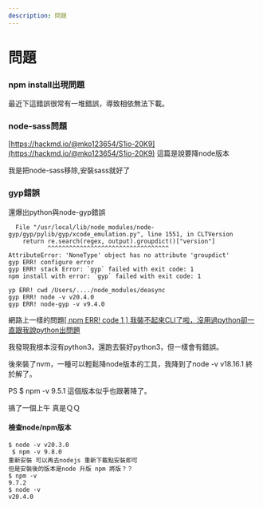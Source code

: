 ```yaml
---
description: 問題
---
```


# 問題

### npm install出現問題

最近下這錯誤很常有一堆錯誤，導致相依無法下載。



### node-sass問題

[https://hackmd.io/@mko123654/S1io-20K9](https://hackmd.io/@mko123654/S1io-20K9) 這篇是說要降node版本

我是把node-sass移除,安裝sass就好了



### gyp錯誤

還爆出python與node-gyp錯誤

```
  File "/usr/local/lib/node_modules/node-gyp/gyp/pylib/gyp/xcode_emulation.py", line 1551, in CLTVersion
    return re.search(regex, output).groupdict()["version"]
           ^^^^^^^^^^^^^^^^^^^^^^^^^^^^^^^^^^
AttributeError: 'NoneType' object has no attribute 'groupdict'
gyp ERR! configure error 
gyp ERR! stack Error: `gyp` failed with exit code: 1
npm install with error: `gyp` failed with exit code: 1

yp ERR! cwd /Users/..../node_modules/deasync
gyp ERR! node -v v20.4.0
gyp ERR! node-gyp -v v9.4.0
```

網路上一樣的問題[\[ npm ERR! code 1 \] 我裝不起來CLI了啦，沒用過python卻一直跟我說python出問題](https://ithelp.ithome.com.tw/questions/10210962)

我發現我根本沒有python3，還跑去裝好python3，但一樣會有錯誤。

後來裝了nvm，一種可以輕鬆降node版本的工具，我降到了node -v v18.16.1 終於解了。

PS $ npm -v 9.5.1 這個版本似乎也跟著降了。

搞了一個上午 真是ＱＱ

#### 檢查node/npm版本

```
$ node -v v20.3.0 
 $ npm -v 9.8.0
重新安裝 可以再去nodejs 重新下載點安裝即可
但是安裝後的版本是node 升版 npm 將版？？
$ npm -v
9.7.2
$ node -v
v20.4.0
```
